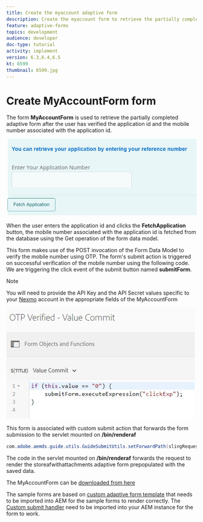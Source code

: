 ```yaml
---
title: Create the myaccount adaptive form
description: Create the myaccount form to retrieve the partially completed form on succesfull verification of application id and telephone number
feature: adaptive-forms
topics: development
audience: developer
doc-type: tutorial
activity: implement
version: 6.3,6.4,6.5
kt: 6599
thumbnail: 6599.jpg
---
```



# Create MyAccountForm form

The form **MyAccountForm** is used to retrieve the partially completed adaptive form after the user has verified the application id and the mobile number associated with the application id.

![my account form](assets/6599.JPG)

When the user enters the application id and clicks the **FetchApplication** button, the mobile number associated with the application id is fetched from the database using the Get operation of the form data model.

This form makes use of the POST invocation of the Form Data Model to verify the mobile number using OTP. The form's submit action is triggered on successful verification of the mobile number using the following code. We are triggering the click event of the submit button named **submitForm**.

>[!NOTE]
> You will need to provide the API Key and the API Secret values specific to your [Nexmo](https://dashboard.nexmo.com/) account in the appropriate fields of the MyAccountForm

![trigger-submit](assets/trigger-submit.JPG)


This form is associated with custom submit action that forwards the form submission to the servlet mounted on **/bin/renderaf**

``` java
com.adobe.aemds.guide.utils.GuideSubmitUtils.setForwardPath(slingRequest,"/bin/renderaf",null,null);

```

The code in the servlet mounted on **/bin/renderaf** forwards the request to render the storeafwithattachments adaptive form prepopulated with the saved data.


The MyAccountForm can be [downloaded from here](assets/my-account-form.zip)

The sample forms are based on [custom adaptive form template](assets/custom-template-with-page-component.zip) that needs to be imported into AEM for the sample forms to render correctly.
The [Custom submit handler](assets/custom-submit-my-account-form.zip) need to be imported into your AEM instance for the form to work.
